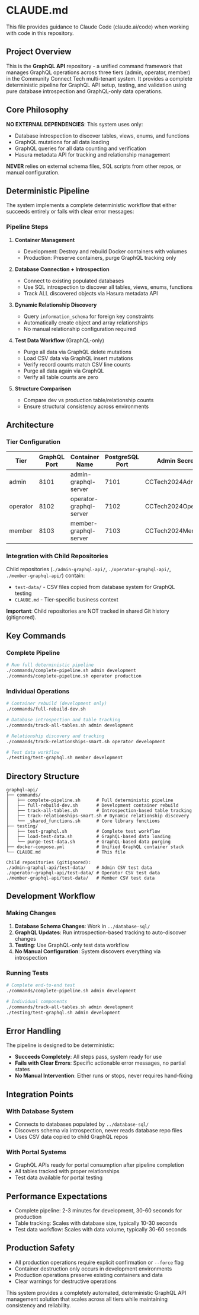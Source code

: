 # CLAUDE.md

This file provides guidance to Claude Code (claude.ai/code) when working with code in this repository.

## Project Overview

This is the **GraphQL API** repository - a unified command framework that manages GraphQL operations across three tiers (admin, operator, member) in the Community Connect Tech multi-tenant system. It provides a complete deterministic pipeline for GraphQL API setup, testing, and validation using pure database introspection and GraphQL-only data operations.

## Core Philosophy

**NO EXTERNAL DEPENDENCIES**: This system uses only:
- Database introspection to discover tables, views, enums, and functions
- GraphQL mutations for all data loading
- GraphQL queries for all data counting and verification
- Hasura metadata API for tracking and relationship management

**NEVER** relies on external schema files, SQL scripts from other repos, or manual configuration.

## Deterministic Pipeline

The system implements a complete deterministic workflow that either succeeds entirely or fails with clear error messages:

### Pipeline Steps
1. **Container Management**
   - Development: Destroy and rebuild Docker containers with volumes
   - Production: Preserve containers, purge GraphQL tracking only

2. **Database Connection + Introspection**  
   - Connect to existing populated databases
   - Use SQL introspection to discover all tables, views, enums, functions
   - Track ALL discovered objects via Hasura metadata API

3. **Dynamic Relationship Discovery**
   - Query `information_schema` for foreign key constraints
   - Automatically create object and array relationships
   - No manual relationship configuration required

4. **Test Data Workflow** (GraphQL-only)
   - Purge all data via GraphQL delete mutations
   - Load CSV data via GraphQL insert mutations  
   - Verify record counts match CSV line counts
   - Purge all data again via GraphQL
   - Verify all table counts are zero

5. **Structure Comparison**
   - Compare dev vs production table/relationship counts
   - Ensure structural consistency across environments

## Architecture

### Tier Configuration
| Tier     | GraphQL Port | Container Name          | PostgreSQL Port | Admin Secret        |
|----------|--------------|-------------------------|-----------------|---------------------|
| admin    | 8101         | admin-graphql-server    | 7101           | CCTech2024Admin     |
| operator | 8102         | operator-graphql-server | 7102           | CCTech2024Operator  |
| member   | 8103         | member-graphql-server   | 7103           | CCTech2024Member    |

### Integration with Child Repositories
Child repositories (`./admin-graphql-api/`, `./operator-graphql-api/`, `./member-graphql-api/`) contain:
- `test-data/` - CSV files copied from database system for GraphQL testing
- `CLAUDE.md` - Tier-specific business context

**Important**: Child repositories are NOT tracked in shared Git history (gitignored).

## Key Commands

### Complete Pipeline
```bash
# Run full deterministic pipeline
./commands/complete-pipeline.sh admin development
./commands/complete-pipeline.sh operator production
```

### Individual Operations
```bash
# Container rebuild (development only)
./commands/full-rebuild-dev.sh

# Database introspection and table tracking
./commands/track-all-tables.sh admin development

# Relationship discovery and tracking  
./commands/track-relationships-smart.sh operator development

# Test data workflow
./testing/test-graphql.sh member development
```

## Directory Structure
```
graphql-api/
├── commands/
│   ├── complete-pipeline.sh      # Full deterministic pipeline
│   ├── full-rebuild-dev.sh       # Development container rebuild
│   ├── track-all-tables.sh       # Introspection-based table tracking
│   ├── track-relationships-smart.sh # Dynamic relationship discovery
│   └── _shared_functions.sh      # Core library functions
├── testing/
│   ├── test-graphql.sh           # Complete test workflow
│   ├── load-test-data.sh         # GraphQL-based data loading
│   └── purge-test-data.sh        # GraphQL-based data purging
├── docker-compose.yml            # Unified GraphQL container stack
└── CLAUDE.md                     # This file

Child repositories (gitignored):
./admin-graphql-api/test-data/    # Admin CSV test data
./operator-graphql-api/test-data/ # Operator CSV test data
./member-graphql-api/test-data/   # Member CSV test data
```

## Development Workflow

### Making Changes
1. **Database Schema Changes**: Work in `../database-sql/` 
2. **GraphQL Updates**: Run introspection-based tracking to auto-discover changes
3. **Testing**: Use GraphQL-only test data workflow
4. **No Manual Configuration**: System discovers everything via introspection

### Running Tests
```bash
# Complete end-to-end test
./commands/complete-pipeline.sh admin development

# Individual components
./commands/track-all-tables.sh admin development
./testing/test-graphql.sh admin development
```

## Error Handling

The pipeline is designed to be deterministic:
- **Succeeds Completely**: All steps pass, system ready for use
- **Fails with Clear Errors**: Specific actionable error messages, no partial states
- **No Manual Intervention**: Either runs or stops, never requires hand-fixing

## Integration Points

### With Database System
- Connects to databases populated by `../database-sql/`
- Discovers schema via introspection, never reads database repo files
- Uses CSV data copied to child GraphQL repos

### With Portal Systems  
- GraphQL APIs ready for portal consumption after pipeline completion
- All tables tracked with proper relationships
- Test data available for portal testing

## Performance Expectations
- Complete pipeline: 2-3 minutes for development, 30-60 seconds for production
- Table tracking: Scales with database size, typically 10-30 seconds
- Test data workflow: Scales with data volume, typically 30-60 seconds

## Production Safety
- All production operations require explicit confirmation or `--force` flag
- Container destruction only occurs in development environments
- Production operations preserve existing containers and data
- Clear warnings for destructive operations

This system provides a completely automated, deterministic GraphQL API management solution that scales across all tiers while maintaining consistency and reliability.
